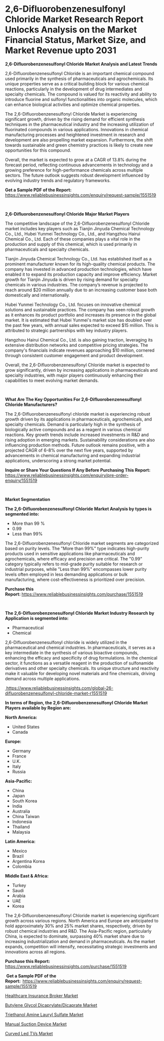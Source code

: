 <p><h1>2,6-Difluorobenzenesulfonyl Chloride Market Research Report Unlocks Analysis on the Market Financial Status, Market Size, and Market Revenue upto 2031</h1></p><p><strong>2,6-Difluorobenzenesulfonyl Chloride Market Analysis and Latest Trends</strong></p>
<p><p>2,6-Difluorobenzenesulfonyl Chloride is an important chemical compound used primarily in the synthesis of pharmaceuticals and agrochemicals. Its unique properties serve as a critical building block for various chemical reactions, particularly in the development of drug intermediates and specialty chemicals. The compound is valued for its reactivity and ability to introduce fluorine and sulfonyl functionalities into organic molecules, which can enhance biological activities and optimize chemical properties.</p><p>The 2,6-Difluorobenzenesulfonyl Chloride Market is experiencing significant growth, driven by the rising demand for efficient synthesis techniques in the pharmaceutical industry and the increasing utilization of fluorinated compounds in various applications. Innovations in chemical manufacturing processes and heightened investment in research and development are also propelling market expansion. Furthermore, the shift towards sustainable and green chemistry practices is likely to create new opportunities for this compound.</p><p>Overall, the market is expected to grow at a CAGR of 13.8% during the forecast period, reflecting continuous advancements in technology and a growing preference for high-performance chemicals across multiple sectors. The future outlook suggests robust development influenced by evolving industry trends and regulatory frameworks.</p></p>
<p><strong>Get a Sample PDF of the Report:&nbsp;</strong> <a href="https://www.reliablebusinessinsights.com/enquiry/request-sample/1551519">https://www.reliablebusinessinsights.com/enquiry/request-sample/1551519</a></p>
<p>&nbsp;</p>
<p><strong>2,6-Difluorobenzenesulfonyl Chloride Major Market Players</strong></p>
<p><p>The competitive landscape of the 2,6-Difluorobenzenesulfonyl Chloride market includes key players such as Tianjin Jinyuda Chemical Technology Co., Ltd., Hubei Yunmei Technology Co., Ltd., and Hangzhou Hairui Chemical Co., Ltd. Each of these companies plays a vital role in the production and supply of this chemical, which is used primarily in pharmaceuticals and specialty chemicals.</p><p>Tianjin Jinyuda Chemical Technology Co., Ltd. has established itself as a prominent manufacturer known for its high-quality chemical products. The company has invested in advanced production technologies, which have enabled it to expand its production capacity and improve efficiency. Market growth for Tianjin Jinyuda is driven by rising demand for specialty chemicals in various industries. The company’s revenue is projected to reach around $20 million annually due to an increasing customer base both domestically and internationally.</p><p>Hubei Yunmei Technology Co., Ltd. focuses on innovative chemical solutions and sustainable practices. The company has seen robust growth as it enhances its product portfolio and increases its presence in the global market. It is estimated that Hubei Yunmei's market size has doubled over the past few years, with annual sales expected to exceed $15 million. This is attributed to strategic partnerships with key industry players.</p><p>Hangzhou Hairui Chemical Co., Ltd. is also gaining traction, leveraging its extensive distribution networks and competitive pricing strategies. The company's financials indicate revenues approaching $10 million, cornered through consistent customer engagement and product development.</p><p>Overall, the 2,6-Difluorobenzenesulfonyl Chloride market is expected to grow significantly, driven by increasing applications in pharmaceuticals and specialty industries, with major players continuously enhancing their capabilities to meet evolving market demands.</p></p>
<p>&nbsp;</p>
<p><strong>What Are The Key Opportunities For 2,6-Difluorobenzenesulfonyl Chloride Manufacturers?</strong></p>
<p><p>The 2,6-Difluorobenzenesulfonyl chloride market is experiencing robust growth driven by its applications in pharmaceuticals, agrochemicals, and specialty chemicals. Demand is particularly high in the synthesis of biologically active compounds and as a reagent in various chemical reactions. Key growth trends include increased investments in R&D and rising adoption in emerging markets. Sustainability considerations are also influencing production methods. Future outlook remains positive, with a projected CAGR of 6-8% over the next five years, supported by advancements in chemical manufacturing and expanding industrial applications, underscoring a strong market potential.</p></p>
<p><strong>Inquire or Share Your Questions If Any Before Purchasing This Report:</strong> <a href="https://www.reliablebusinessinsights.com/enquiry/pre-order-enquiry/1551519">https://www.reliablebusinessinsights.com/enquiry/pre-order-enquiry/1551519</a></p>
<p>&nbsp;</p>
<p><strong>Market Segmentation</strong></p>
<p><strong>The 2,6-Difluorobenzenesulfonyl Chloride Market Analysis by types is segmented into:</strong></p>
<p><ul><li>More than 99 %</li><li>0.99</li><li>Less than 99%</li></ul></p>
<p><p>The 2,6-Difluorobenzenesulfonyl Chloride market segments are categorized based on purity levels. The "More than 99%" type indicates high-purity products used in sensitive applications like pharmaceuticals and agrochemicals, where efficacy and precision are critical. The "0.99" category typically refers to mid-grade purity suitable for research or industrial purposes, while "Less than 99%" encompasses lower purity levels often employed in less demanding applications or bulk manufacturing, where cost-effectiveness is prioritized over precision.</p></p>
<p><strong>Purchase this Report:&nbsp;</strong><a href="https://www.reliablebusinessinsights.com/purchase/1551519">https://www.reliablebusinessinsights.com/purchase/1551519</a></p>
<p>&nbsp;</p>
<p><strong>The 2,6-Difluorobenzenesulfonyl Chloride Market Industry Research by Application is segmented into:</strong></p>
<p><ul><li>Pharmaceutical</li><li>Chemical</li></ul></p>
<p><p>2,6-Difluorobenzenesulfonyl chloride is widely utilized in the pharmaceutical and chemical industries. In pharmaceuticals, it serves as a key intermediate in the synthesis of various bioactive compounds, enhancing the efficacy and specificity of drug formulations. In the chemical sector, it functions as a versatile reagent in the production of sulfonamide derivatives and other specialty chemicals. Its unique structure and reactivity make it valuable for developing novel materials and fine chemicals, driving demand across multiple applications.</p></p>
<p><a href="https://www.reliablebusinessinsights.com/global-26-difluorobenzenesulfonyl-chloride-market-r1551519">&nbsp;https://www.reliablebusinessinsights.com/global-26-difluorobenzenesulfonyl-chloride-market-r1551519</a></p>
<p><strong>In terms of Region, the 2,6-Difluorobenzenesulfonyl Chloride Market Players available by Region are:</strong></p>
<p>
    <p> <strong> North America: </strong>
        <ul>
            <li>United States</li>
            <li>Canada</li>
        </ul>
        </p> 
    <p> <strong> Europe: </strong>
        <ul>
            <li>Germany</li>
            <li>France</li>
            <li>U.K.</li>
            <li>Italy</li>
            <li>Russia</li>
        </ul>
        </p> 
    <p> <strong> Asia-Pacific: </strong>
        <ul>
            <li>China</li>
            <li>Japan</li>
            <li>South Korea</li>
            <li>India</li>
            <li>Australia</li>
            <li>China Taiwan</li>
            <li>Indonesia</li>
            <li>Thailand</li>
            <li>Malaysia</li>
        </ul>
        </p> 
    <p> <strong> Latin America: </strong>
        <ul>
            <li>Mexico</li>
            <li>Brazil</li>
            <li>Argentina Korea</li>
            <li>Colombia</li>
        </ul>
        </p> 
    <p> <strong> Middle East & Africa: </strong>
        <ul>
            <li>Turkey</li>
            <li>Saudi</li>
            <li>Arabia</li>
            <li>UAE</li>
            <li>Korea</li>
        </ul>
    </p>
    </p>
<p><p>The 2,6-Difluorobenzenesulfonyl Chloride market is experiencing significant growth across various regions. North America and Europe are anticipated to hold approximately 30% and 25% market shares, respectively, driven by robust chemical industries and R&D. The Asia-Pacific region, particularly China, is expected to dominate, surpassing 40% market share due to increasing industrialization and demand in pharmaceuticals. As the market expands, competition will intensify, necessitating strategic investments and innovations across all regions.</p></p>
<p><strong>Purchase this Report: </strong><a href="https://www.reliablebusinessinsights.com/purchase/1551519">https://www.reliablebusinessinsights.com/purchase/1551519</a></p>
<p>&nbsp;<strong>Get a Sample PDF of the Report:&nbsp;&nbsp;</strong><a href="https://www.reliablebusinessinsights.com/enquiry/request-sample/1551519">https://www.reliablebusinessinsights.com/enquiry/request-sample/1551519</a></p>
<p><strong></strong></p>
<p><p><a href="https://www.linkedin.com/pulse/healthcare-insurance-broker-market-insights-product-type-rdnoe">Healthcare Insurance Broker Market</a></p><p><a href="https://medium.com/@ashrafkhan865/what-innovations-are-shaping-the-butylene-glycol-dicaprylate-dicaprate-market-a7d20480a74e">Butylene Glycol Dicaprylate/Dicaprate Market</a></p><p><a href="https://medium.com/@ashrafkhan865/triethanol-amine-lauryl-sulfate-market-a-global-and-regional-analysis-2024-2031-b719865dd19f">Triethanol Amine Lauryl Sulfate Market</a></p><p><a href="https://www.linkedin.com/pulse/charting-future-comprehensive-analysis-global-manual-suction-glq9e">Manual Suction Device Market</a></p><p><a href="https://issuu.com/reportprime-2/docs/curved-led-tvs-market-size-2030.ppt_7f56d656f6105e">Curved Led TVs Market</a></p></p>
